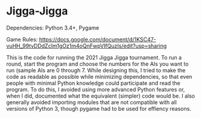 # Jigga-Jigga

Dependencies: Python 3.4+, Pygame

Game Rules: https://docs.google.com/document/d/1KSC47-vuHH_99tvDDdZcIm1gOz1m4oQnFwpVIfQuzIs/edit?usp=sharing

This is the code for running the 2021 Jigga Jigga tournament. To run a round, start the program and choose the numbers for the AIs you want to run (sample AIs are 0 through 7. While designing this, I tried to make the code as readable as possible while minimizing dependencies, so that even people with minimal Python knowledge could participate and read the program. To do this, I avoided using more advanced Python features or, when I did, documented what the equivalent (simpler) code would be. I also generally avoided importing modules that are not compatible with all versions of Python 3, though pygame had to be used for effiency reasons.
